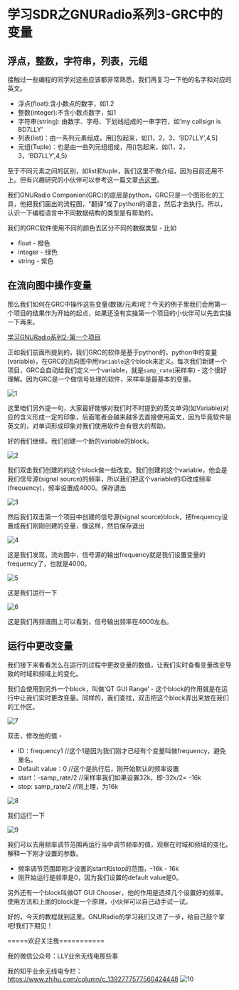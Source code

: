 # 学习SDR之GNURadio系列3-GRC中的变量

## 浮点，整数，字符串，列表，元组

接触过一些编程的同学对这些应该都非常熟悉，我们再复习一下他的名字和对应的英文。

* 浮点(float):含小数点的数字，如1.2
* 整数(integer):不含小数点数字，如1
* 字符串(string): 由数字、字母、下划线组成的一串字符，如’my callsign is BD7LLY'
* 列表(list)：由一系列元素组成，用[]包起来，如[1，2，3，‘BD7LLY’,4,5]
* 元组(Tuple)：也是由一些列元组组成，用()包起来，如(1，2，3，‘BD7LLY’,4,5)

至于不同元素之间的区别，如list和tuple，我们这里不做介绍，因为目前还用不上。但有兴趣研究的小伙伴可以参考这一篇文章[点这里](https://blog.csdn.net/Fran_klin__/article/details/125069411)。

我们GNURadio Companion(GRC)的底层是python，GRC只是一个图形化的工具，他把我们画出的流程图，“翻译”成了python的语言，然后才去执行。所以，认识一下编程语言中不同数据结构的类型是有帮助的。

我们的GRC软件使用不同的颜色去区分不同的数据类型 - 比如
* float - 橙色
* integer - 绿色
* string - 紫色

## 在流向图中操作变量

那么我们如何在GRC中操作这些变量(数据/元素)呢？今天的例子里我们会用第一个项目的结果作为开始的起点，如果还没有实操第一个项目的小伙伴可以先去实操一下再来。

[学习GNURadio系列2-第一个项目](1)

正如我们前面所提到的，我们GRC的软件是基于python的，python中的变量(variable)，在GRC的流向图中用`Variable`这个block来定义。每次我们新建一个项目，GRC会自动给我们定义一个variable，就是`samp_rate`(采样率) - 这个很好理解。因为GRC是一个做信号处理的软件，采样率是最基本的变量。

![1](../img/GNURadio-3/1.png)

这里咱们另外提一句，大家最好能够对我们时不时提到的英文单词(如Variable)对应的含义形成一定的印象，后面笔者会越来越多去直接使用英文，因为毕竟软件是英文的，对单词形成印象对我们使用软件会有很大的帮助。

好的我们继续。我们创建一个新的variable的block。

![2](../img/GNURadio-3/2.png)

我们双击我们创建的的这个block做一些改变。我们创建的这个variable，他会是我们信号源(signal source)的频率，所以我们把这个variable的ID改成频率(frequency)，频率设置成4000。保存退出

![3](../img/GNURadio-3/3.png)

然后我们双击第一个项目中创建的信号源(signal source)block，把frequency设置成我们刚刚创建的变量，像这样，然后保存退出

![4](../img/GNURadio-3/4.png)

这是我们发现，流向图中，信号源的输出frequency就是我们设置变量的frequency了，也就是4000。

![5](../img/GNURadio-3/5.png)

这是我们运行一下

![6](../img/GNURadio-3/6.png)

这是我们再频谱图上可以看到，信号输出频率在4000左右。

## 运行中更改变量

我们接下来看看怎么在运行的过程中更改变量的数值，让我们实时查看变量改变导致的时域和频域上的变化。

我们会使用到另外一个block，叫做‘QT GUI Range’ - 这个block的作用就是在运行中让我们实时更改变量。同样的，我们查找，双击把这个block弄出来放在我们的工作区。

![7](../img/GNURadio-3/7.png)

双击，修改他的值 -

* ID：frequency1 //这个1是因为我们刚才已经有个变量叫做frequency，避免重名。
* Default value：0 //这个是执行后，刚开始默认的频率设置
* start：-samp_rate/2 //采样率我们如果设置32k，即-32k/2= -16k
* stop: samp_rate/2 //同上理，为16k

![8](../img/GNURadio-3/8.png)

我们运行一下

![9](../img/GNURadio-3/9.png)

我们可以去用频率调节范围再运行当中调节频率的值，观察在时域和频域的变化。解释一下刚才设置的参数。

* 频率调节范围即刚才设置的start和stop的范围，-16k - 16k
* 刚开始运行是频率是0，因为我们设置的default value是0。

另外还有一个block叫做QT GUI Chooser，他的作用是选择几个设置好的频率。使用方法和上面的block是一个原理，小伙伴可以自己动手试一试。

好的，今天的教程就到这里。GNURadio的学习我们又进了一步，给自己鼓个掌吧!我们下期见！

=====欢迎关注我===========

我的微信公众号：LLY业余无线电那些事

我的知乎业余无线电专栏： https://www.zhihu.com/column/c_1392777577560424448
![10](../img/GNURadio-3/10.png)
